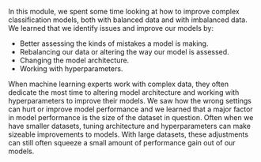 In this module, we spent some time looking at how to improve complex classification models, both with balanced data and with imbalanced data. We learned that we identify issues and improve our models by:

* Better assessing the kinds of mistakes a model is making.
* Rebalancing our data or altering the way our model is assessed.
* Changing the model architecture.
* Working with hyperparameters.

When machine learning experts work with complex data, they often dedicate the most time to altering model architecture and working with hyperparameters to improve their models. We saw how the wrong settings can hurt or improve model performance and we learned that a major factor in model performance is the size of the dataset in question. Often when we have smaller datasets, tuning architecture and hyperparameters can make sizeable improvements to models. With large datasets, these adjustments can still often squeeze a small amount of performance gain out of our models.
